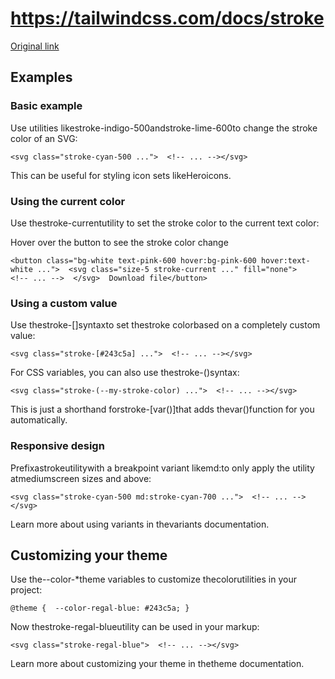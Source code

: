 # https://tailwindcss.com/docs/stroke

[Original link](https://tailwindcss.com/docs/stroke)

## Examples

### Basic example

Use utilities likestroke-indigo-500andstroke-lime-600to change the stroke color of an SVG:

```
<svg class="stroke-cyan-500 ...">  <!-- ... --></svg>
```

This can be useful for styling icon sets likeHeroicons.

### Using the current color

Use thestroke-currentutility to set the stroke color to the current text color:

Hover over the button to see the stroke color change

```
<button class="bg-white text-pink-600 hover:bg-pink-600 hover:text-white ...">  <svg class="size-5 stroke-current ..." fill="none">    <!-- ... -->  </svg>  Download file</button>
```

### Using a custom value

Use thestroke-[<value>]syntaxto set thestroke colorbased on a completely custom value:

```
<svg class="stroke-[#243c5a] ...">  <!-- ... --></svg>
```

For CSS variables, you can also use thestroke-(<custom-property>)syntax:

```
<svg class="stroke-(--my-stroke-color) ...">  <!-- ... --></svg>
```

This is just a shorthand forstroke-[var(<custom-property>)]that adds thevar()function for you automatically.

### Responsive design

Prefixastrokeutilitywith a breakpoint variant likemd:to only apply the utility atmediumscreen sizes and above:

```
<svg class="stroke-cyan-500 md:stroke-cyan-700 ...">  <!-- ... --></svg>
```

Learn more about using variants in thevariants documentation.

## Customizing your theme

Use the--color-*theme variables to customize thecolorutilities in your project:

```
@theme {  --color-regal-blue: #243c5a; }
```

Now thestroke-regal-blueutility can be used in your markup:

```
<svg class="stroke-regal-blue">  <!-- ... --></svg>
```

Learn more about customizing your theme in thetheme documentation.
